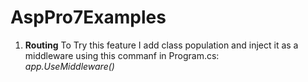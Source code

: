 # AspPro7Examples

1. **Routing**
   To Try this feature I add class population and inject it as a middleware using this commanf in Program.cs:  
   <em>app.UseMiddleware<Population>()</em>
